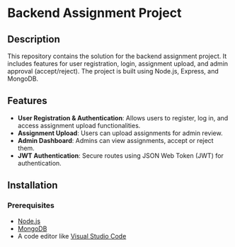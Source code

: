 # Backend Assignment Project

## Description
This repository contains the solution for the backend assignment project. It includes features for user registration, login, assignment upload, and admin approval (accept/reject). The project is built using Node.js, Express, and MongoDB.

## Features
- **User Registration & Authentication**: Allows users to register, log in, and access assignment upload functionalities.
- **Assignment Upload**: Users can upload assignments for admin review.
- **Admin Dashboard**: Admins can view assignments, accept or reject them.
- **JWT Authentication**: Secure routes using JSON Web Token (JWT) for authentication.

## Installation

### Prerequisites
- [Node.js](https://nodejs.org/)
- [MongoDB](https://www.mongodb.com/)
- A code editor like [Visual Studio Code](https://code.visualstudio.com/)

